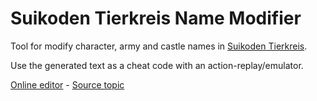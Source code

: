 # Suikoden Tierkreis Name Modifier
Tool for modify character, army and castle names in [Suikoden Tierkreis](https://en.wikipedia.org/wiki/Suikoden_Tierkreis).

Use the generated text as a cheat code with an action-replay/emulator.

[Online editor](https://micktk.github.io/Suikoden-Tierkreis-Name-Modifier/) - [Source topic](http://www.suikosource.com/phpBB3/viewtopic.php?t=14290)
